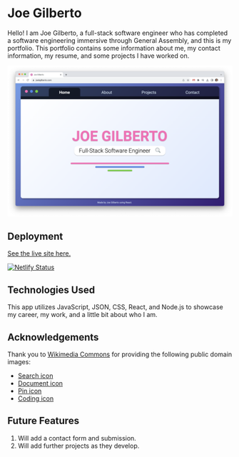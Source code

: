 # Joe Gilberto

Hello!  I am Joe Gilberto, a full-stack software engineer who has completed a software engineering immersive through General Assembly, and this is my portfolio.  This portfolio contains some information about me, my contact information, my resume, and some projects I have worked on.

![Homepage](src/assets/home.png)

## Deployment
[See the live site here.](https://joekgilberto.com/)

[![Netlify Status](https://api.netlify.com/api/v1/badges/7801e382-3c59-42b5-82e1-14c197c42a67/deploy-status)](https://app.netlify.com/sites/joekgilberto/deploys)

## Technologies Used
This app utilizes JavaScript, JSON, CSS, React, and Node.js to showcase my career, my work, and a little bit about who I am.

## Acknowledgements
Thank you to [Wikimedia Commons](https://commons.wikimedia.org/wiki/Main_Page) for providing the following public domain images:
- [Search icon](https://commons.wikimedia.org/wiki/File:Search-icon.png)
- [Document icon](https://commons.wikimedia.org/wiki/File:Document_(89521)_-_The_Noun_Project.svg)
- [Pin icon](https://commons.wikimedia.org/wiki/File:Pin_point_location_SVG_black.svg)
- [Coding icon](https://commons.wikimedia.org/wiki/File:Icon_(80027)_-_The_Noun_Project.svg)

## Future Features
1. Will add a contact form and submission.
2. Will add further projects as they develop.